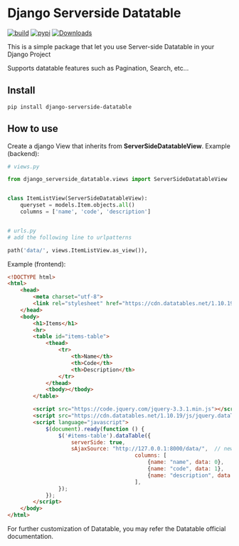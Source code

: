 # Django Serverside Datatable
[![build][build-image]][build-url]
[![pypi][pypi-image]][pypi-url]
[![Downloads](https://pepy.tech/badge/django-serverside-datatable)](https://pepy.tech/project/django-serverside-datatable)


[build-image]: https://github.com/umesh-krishna/django-serverside-datatable/workflows/Tests/badge.svg
[build-url]: https://github.com/umesh-krishna/django-serverside-datatable/actions
[pypi-image]: https://img.shields.io/pypi/v/django-serverside-datatable.svg?style=flat
[pypi-url]: https://pypi.org/project/django-serverside-datatable/

This is a simple package that let you use Server-side Datatable in your Django Project

Supports datatable features such as Pagination, Search, etc...

## Install

```
pip install django-serverside-datatable
```


## How to use

Create a django View that inherits from  **ServerSideDatatableView**.
Example (backend):

```python
# views.py

from django_serverside_datatable.views import ServerSideDatatableView


class ItemListView(ServerSideDatatableView):
	queryset = models.Item.objects.all()
	columns = ['name', 'code', 'description']


# urls.py
# add the following line to urlpatterns

path('data/', views.ItemListView.as_view()), 

```

Example (frontend):

```html
<!DOCTYPE html>
<html>
	<head>
		<meta charset="utf-8">
		<link rel="stylesheet" href="https://cdn.datatables.net/1.10.19/css/jquery.dataTables.min.css">
	</head>
	<body>
		<h1>Items</h1>
		<hr>
		<table id="items-table">
			<thead>
				<tr>
					<th>Name</th>
					<th>Code</th>
					<th>Description</th>
				</tr>
			</thead>
			<tbody></tbody>
		</table>

		<script src="https://code.jquery.com/jquery-3.3.1.min.js"></script>
		<script src="https://cdn.datatables.net/1.10.19/js/jquery.dataTables.min.js"></script>
		<script language="javascript">
			$(document).ready(function () {
				$('#items-table').dataTable({
					serverSide: true,
					sAjaxSource: "http://127.0.0.1:8000/data/",  // new url
                                        columns: [
                                            {name: "name", data: 0},
                                            {name: "code", data: 1},
                                            {name: "description", data: 2},
                                        ],
				});
			});
		</script>
	</body>
</html>
```

For further customization of Datatable, you may refer the Datatable official documentation.
